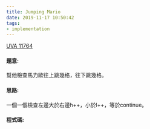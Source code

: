 ```yaml
---
title: Jumping Mario
date: 2019-11-17 10:50:42
tags:
- implementation
---
```

[UVA 11764](https://onlinejudge.org/external/117/11764.pdf)
<!-- more -->

#### 題意:
幫他檢查馬力歐往上跳幾格，往下跳幾格。

#### 思路:
一個一個檢查左邊大於右邊h++，小於l++，等於continue。

#### 程式碼:
<script src="https://gist.github.com/Daviswww/829c3118699f58d68f304196da026974.js"></script>